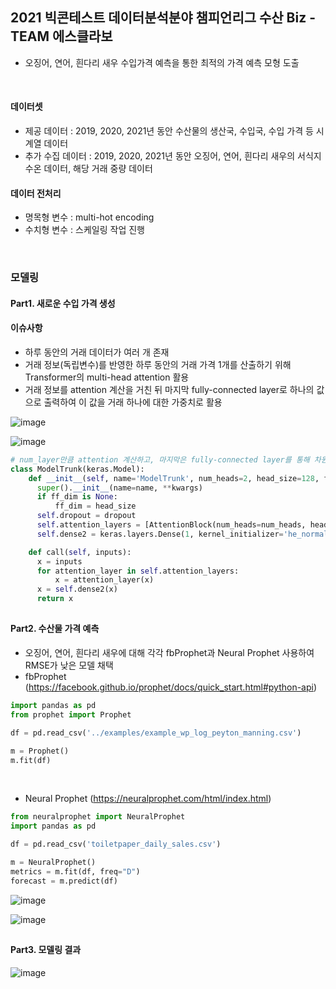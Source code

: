 ## 2021 빅콘테스트 데이터분석분야 챔피언리그 수산 Biz - TEAM 에스클라보

- 오징어, 연어, 흰다리 새우 수입가격 예측을 통한 최적의 가격 예측 모형 도출

</br>



#### 데이터셋
- 제공 데이터 : 2019, 2020, 2021년 동안 수산물의 생산국, 수입국, 수입 가격 등 시계열 데이터
- 추가 수집 데이터 : 2019, 2020, 2021년 동안 오징어, 연어, 흰다리 새우의 서식지 수온 데이터, 해당 거래 중량 데이터

#### 데이터 전처리 
- 명목형 변수 : multi-hot encoding
- 수치형 변수 : 스케일링 작업 진행

</br>

### 모델링
#### Part1. 새로운 수입 가격 생성

#### 이슈사항
- 하루 동안의 거래 데이터가 여러 개 존재
- 거래 정보(독립변수)를 반영한 하루 동안의 거래 가격 1개를 산출하기 위해 Transformer의 multi-head attention 활용
- 거래 정보를 attention 계산을 거친 뒤 마지막 fully-connected layer로 하나의 값으로 출력하여 이 값을 거래 하나에 대한 가중치로 활용

![image](https://user-images.githubusercontent.com/60679596/147020781-86360397-3e0b-4260-84ce-95b11fedf3d4.png)

![image](https://user-images.githubusercontent.com/60679596/147020826-fa5b92c7-5596-45c7-add5-14b75a833140.png)
</br>

```python
# num_layer만큼 attention 계산하고, 마지막은 fully-connected layer를 통해 차원 축소하여 하나의 값으로 계산하여 이를 거래 하나에 대한 가중치로 활용
class ModelTrunk(keras.Model):
    def __init__(self, name='ModelTrunk', num_heads=2, head_size=128, ff_dim=None, num_layers=10, dropout=0, **kwargs):
      super().__init__(name=name, **kwargs)
      if ff_dim is None:
          ff_dim = head_size
      self.dropout = dropout
      self.attention_layers = [AttentionBlock(num_heads=num_heads, head_size=head_size, ff_dim=ff_dim, dropout=dropout) for _ in range(num_layers)]
      self.dense2 = keras.layers.Dense(1, kernel_initializer='he_normal')

    def call(self, inputs):
      x = inputs
      for attention_layer in self.attention_layers:
          x = attention_layer(x)
      x = self.dense2(x)
      return x
```

##
#### Part2. 수산물 가격 예측

- 오징어, 연어, 흰다리 새우에 대해 각각 fbProphet과 Neural Prophet 사용하여 RMSE가 낮은 모델 채택
- fbProphet (https://facebook.github.io/prophet/docs/quick_start.html#python-api)
```python
import pandas as pd
from prophet import Prophet

df = pd.read_csv('../examples/example_wp_log_peyton_manning.csv')

m = Prophet()
m.fit(df)

```
</br>

- Neural Prophet (https://neuralprophet.com/html/index.html)
```python
from neuralprophet import NeuralProphet
import pandas as pd

df = pd.read_csv('toiletpaper_daily_sales.csv')

m = NeuralProphet()
metrics = m.fit(df, freq="D")
forecast = m.predict(df)
```



![image](https://user-images.githubusercontent.com/60679596/147020998-22367c04-1115-4de2-80ad-49728fe0fbe8.png)

![image](https://user-images.githubusercontent.com/60679596/147021019-7b25d831-c0e9-4d43-a970-3d664a7e018f.png)

## 

#### Part3. 모델링 결과 


![image](https://user-images.githubusercontent.com/60679596/147021356-3449e8a0-3ef9-4f36-b6ce-99a23e2cc76c.png)


